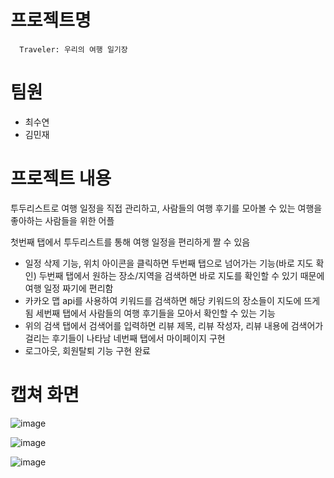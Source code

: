 # 프로젝트명 
```
  Traveler: 우리의 여행 일기장
```

# 팀원
- 최수연
- 김민재

# 프로젝트 내용
  투두리스트로 여행 일정을 직접 관리하고, 사람들의 여행 후기를 모아볼 수 있는 여행을 좋아하는 사람들을 위한 어플

  첫번째 탭에서 투두리스트를 통해 여행 일정을 편리하게 짤 수 있음
  - 일정 삭제 기능, 위치 아이콘을 클릭하면 두번째 탭으로 넘어가는 기능(바로 지도 확인)
  두번째 탭에서 원하는 장소/지역을 검색하면 바로 지도를 확인할 수 있기 때문에 여행 일정 짜기에 편리함
  - 카카오 맵 api를 사용하여 키워드를 검색하면 해당 키워드의 장소들이 지도에 뜨게 됨
  세번째 탭에서 사람들의 여행 후기들을 모아서 확인할 수 있는 기능
  - 위의 검색 탭에서 검색어를 입력하면 리뷰 제목, 리뷰 작성자, 리뷰 내용에 검색어가 걸리는 후기들이 나타남
  네번째 탭에서 마이페이지 구현
  - 로그아웃, 회원탈퇴 기능 구현 완료

# 캡쳐 화면

![image](https://github.com/lotuxsoo/Traveler/assets/86272865/0210094e-3022-4154-9480-9e7cd304ffc2)

![image](https://github.com/lotuxsoo/Traveler/assets/86272865/da84c19a-cf1d-4227-9b22-c2398ea023a6)

![image](https://github.com/lotuxsoo/Traveler/assets/86272865/5889ba59-363c-4f2c-a1b6-508767e531cd)
